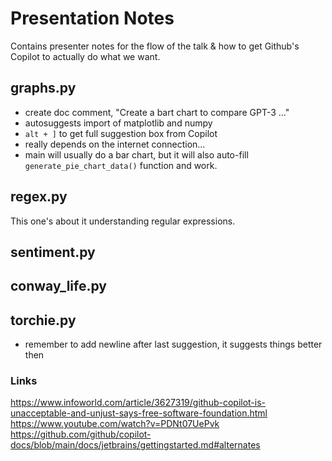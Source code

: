 # Presentation Notes
Contains presenter notes for the flow of the talk & how to get Github's Copilot to actually do what we want. 

## graphs.py

- create doc comment, "Create a bart chart to compare GPT-3 ..."
- autosuggests import of matplotlib and numpy
- `alt + ]` to get full suggestion box from Copilot
- really depends on the internet connection...
- main will usually do a bar chart, but it will also auto-fill `generate_pie_chart_data()` function and work.

## regex.py

This one's about it understanding regular expressions.

## sentiment.py

## conway_life.py

## torchie.py
- remember to add newline after last suggestion, it suggests things better then

### Links
https://www.infoworld.com/article/3627319/github-copilot-is-unacceptable-and-unjust-says-free-software-foundation.html
https://www.youtube.com/watch?v=PDNt07UePvk
https://github.com/github/copilot-docs/blob/main/docs/jetbrains/gettingstarted.md#alternates